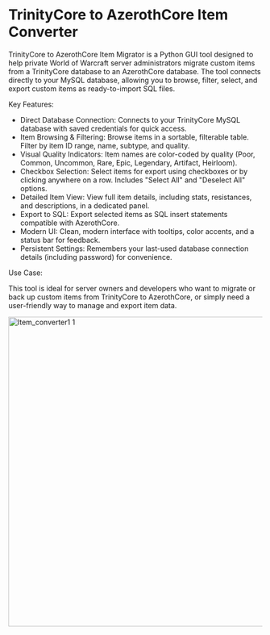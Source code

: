 # TrinityCore to AzerothCore Item Converter
TrinityCore to AzerothCore Item Migrator is a Python GUI tool designed to help private World of Warcraft server administrators migrate custom items from a TrinityCore database to an AzerothCore database. The tool connects directly to your MySQL database, allowing you to browse, filter, select, and export custom items as ready-to-import SQL files.

Key Features:

- Direct Database Connection: Connects to your TrinityCore MySQL database with saved credentials for quick access.
- Item Browsing & Filtering: Browse items in a sortable, filterable table. Filter by item ID range, name, subtype, and quality.
- Visual Quality Indicators: Item names are color-coded by quality (Poor, Common, Uncommon, Rare, Epic, Legendary, Artifact, Heirloom).
- Checkbox Selection: Select items for export using checkboxes or by clicking anywhere on a row. Includes "Select All" and "Deselect All" options.
- Detailed Item View: View full item details, including stats, resistances, and descriptions, in a dedicated panel.
- Export to SQL: Export selected items as SQL insert statements compatible with AzerothCore.
- Modern UI: Clean, modern interface with tooltips, color accents, and a status bar for feedback.
- Persistent Settings: Remembers your last-used database connection details (including password) for convenience.

Use Case:

This tool is ideal for server owners and developers who want to migrate or back up custom items from TrinityCore to AzerothCore, or simply need a user-friendly way to manage and export item data.


<img width="1079" height="614" alt="Item_converter1 1" src="https://github.com/user-attachments/assets/f932683e-03cb-4b83-9f52-e23dc2d25cbe" />

